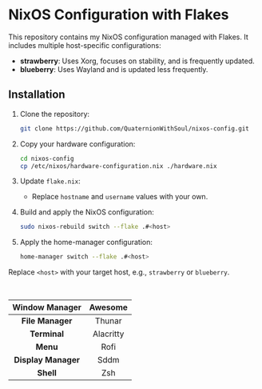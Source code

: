 # NixOS Configuration with Flakes

This repository contains my NixOS configuration managed with Flakes. It includes multiple host-specific configurations:

- **strawberry**: Uses Xorg, focuses on stability, and is frequently updated.
- **blueberry**: Uses Wayland and is updated less frequently.

## Installation

1. Clone the repository:
   ```bash
   git clone https://github.com/QuaternionWithSoul/nixos-config.git
   ```

2. Copy your hardware configuration:
   ```bash
   cd nixos-config
   cp /etc/nixos/hardware-configuration.nix ./hardware.nix
   ```

3. Update `flake.nix`:
   - Replace `hostname` and `username` values with your own.

4. Build and apply the NixOS configuration:
   ```bash
   sudo nixos-rebuild switch --flake .#<host>
   ```

5. Apply the home-manager configuration:
   ```bash
   home-manager switch --flake .#<host>
   ```

Replace `<host>` with your target host, e.g., `strawberry` or `blueberry`.

<br>

 **Window Manager**  | Awesome
:-------------------:|:---------:
 **File Manager**    | Thunar
 **Terminal**        | Alacritty
 **Menu**            | Rofi
 **Display Manager** | Sddm
 **Shell**           | Zsh
